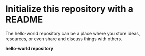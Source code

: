 # Initialize this repository with a README

The hello-world repository can be a place where you store ideas, resources, or even share and discuss things with others.

<b>hello-world repository </b>
